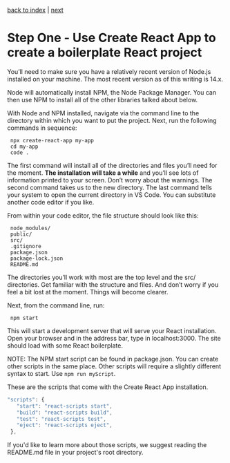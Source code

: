 [back to index](/README.md) | [next](/docs/2.md)

# Step One - Use Create React App to create a boilerplate React project

You’ll need to make sure you have a relatively recent version of Node.js installed on your machine. The most recent version as of this writing is 14.x.

Node will automatically install NPM, the Node Package Manager. You can then use NPM to install all of the other libraries talked about below.

With Node and NPM installed, navigate via the command line to the directory within which you want to put the project. Next, run the following commands in sequence:

```
 npx create-react-app my-app
 cd my-app
 code .
```

The first command will install all of the directories and files you’ll need for the moment. **The installation will take a while** and you’ll see lots of information printed to your screen. Don’t worry about the warnings. The second command takes us to the new directory. The last command tells your system to open the current directory in VS Code. You can substitute another code editor if you like.

From within your code editor, the file structure should look like this:

```
 node_modules/
 public/
 src/
 .gitignore
 package.json
 package-lock.json
 README.md
```

The directories you’ll work with most are the top level and the src/ directories. Get familiar with the structure and files. And don’t worry if you feel a bit lost at the moment. Things will become clearer.

Next, from the command line, run:

```
 npm start
```

This will start a development server that will serve your React installation. Open your browser and in the address bar, type in localhost:3000. The site should load with some React boilerplate.

NOTE: The NPM start script can be found in package.json. You can create other scripts in the same place. Other scripts will require a slightly different syntax to start. Use `npm run myScript`.

These are the scripts that come with the Create React App installation.

```js
"scripts": {
   "start": "react-scripts start",
   "build": "react-scripts build",
   "test": "react-scripts test",
   "eject": "react-scripts eject",
 },
```

If you'd like to learn more about those scripts, we suggest reading the README.md file in your project's root directory.
